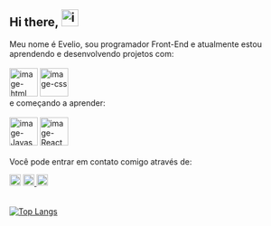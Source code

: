 ## Hi there, <img width="30px" height="30px" alt="image" src="https://github.com/user-attachments/assets/0ef073a3-64e9-4490-900d-ae1caba37e97" />



Meu nome é Evelio, sou programador Front-End e atualmente estou aprendendo e desenvolvendo projetos com:
<br>
<br>
  <img width="50px" height="50px" alt="image-html" src="https://github.com/user-attachments/assets/2d2fbb0e-443a-4ac1-8ecc-36a5b08536eb"/> 
  <img width="50px" height="50px" alt="image-css" src="https://github.com/user-attachments/assets/4de9682a-eb16-422c-8b36-1b553d11bd7d"/>
<br>
e começando a aprender:
<br>
<br>
  <img width="50px" height="50px" alt="image-Javascript" src="https://github.com/user-attachments/assets/20476e74-dd0f-4cf1-b12a-e0915e34519d" />
  <img width="50px" height="50px" alt="image-React" src="https://github.com/user-attachments/assets/7e76006a-1458-4a0e-af51-c531fed7476f" />
<br>
<br>
Você pode entrar em contato comigo através de:

  <a href="https://www.instagram.com/eveliobrenaalvarez/"><img width="20px" height="20px" alt="image-instagram" src="https://github.com/user-attachments/assets/5e89890f-d7ae-4201-b88a-b784cdf4931f" /></a>
  <a href="https://wa.me/5592984723808"><img width="20px" height="20px" alt="image-whatsapp" src="https://github.com/user-attachments/assets/92b74913-44bc-4d75-a453-93ba4f3a0767"/>
  <a href="www.linkedin.com/in/eveliobrenaalvarez"><img width="20px" height="20px" alt="image" src="https://github.com/user-attachments/assets/a3c65e6c-7f30-40d3-8d2c-2194cf1796b3" />
<br>
<br>
<br>
  [![Top Langs](https://github-readme-stats.vercel.app/api/top-langs/?username=EvelioBr)](https://github.com/anuraghazra/github-readme-stats)




